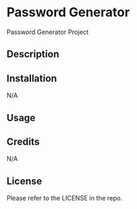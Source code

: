 # Password Generator
Password Generator Project

## Description

## Installation
N/A

## Usage

## Credits
N/A

## License
Please refer to the LICENSE in the repo.
